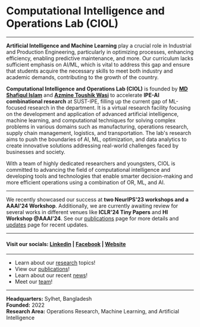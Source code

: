 # Computational Intelligence and Operations Lab (CIOL)

---

**Artificial Intelligence and Machine Learning** play a crucial role in Industrial and Production Engineering, particularly in optimizing processes, enhancing efficiency, enabling predictive maintenance, and more. Our curriculum lacks sufficient emphasis on AI/ML, which is vital to address this gap and ensure that students acquire the necessary skills to meet both industry and academic demands, contributing to the growth of the country.

**Computational Intelligence and Operations Lab (CIOL)** is founded by [**MD Shafiqul Islam**](https://www.linkedin.com/in/md-shafikul-islam-sohan/) and [**Azmine Toushik Wasi**](https://azminewasi.github.io/) to accelerate **IPE-AI combinational research** at SUST-IPE, filling up the current gap of ML-focused research in the department. It is a virtual research facility focusing on the development and application of advanced artificial intelligence, machine learning, and computational techniques for solving complex problems in various domains such as manufacturing, operations research, supply chain management, logistics, and transportation. The lab's research aims to push the boundaries of AI, ML, optimization, and data analytics to create innovative solutions addressing real-world challenges faced by businesses and society.

With a team of highly dedicated researchers and youngsters, CIOL is committed to advancing the field of computational intelligence and developing tools and technologies that enable smarter decision-making and more efficient operations using a combination of OR, ML, and AI.

---

We recently showcased our success at **two NeurIPS'23 workshops and a AAAI'24 Workshop**. Additionally, we are currently awaiting review for several works in different venues like **ICLR'24 Tiny Papers** and **HI Workshop @AAAI'24**. See our [publications](https://ciol-research.github.io/papers.html) page for more details and [updates](https://ciol-research.github.io/updates.html) page for recent updates.

---

#### Visit our socials: [Linkedin](https://www.linkedin.com/company/ciol-ipe-sust/) | [Facebook](https://www.facebook.com/ciol.sust/) | [Website](https://ciol-sust.github.io/)

---

- Learn about our [research](https://ciol-research.github.io/research.html) topics!
- View our [publications](https://ciol-research.github.io/papers.html)!
- Learn about our recent [news](https://ciol-research.github.io/updates.html)!
- Meet our [team](https://ciol-research.github.io/team.html)!

---

**Headquarters:** Sylhet, Bangladesh  
**Founded:** 2022  
**Research Area:** Operations Research, Machine Learning, and Artificial Intelligence
